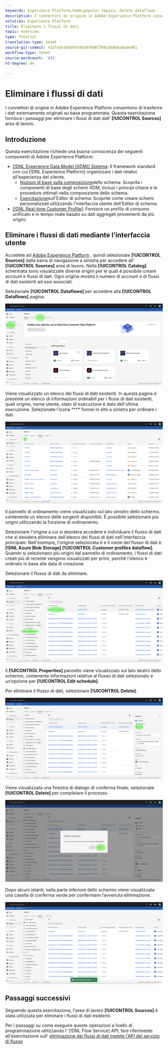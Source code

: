 ```yaml
---
keywords: Experience Platform;home;popular topics; delete dataflows
description: I connettori di origine in Adobe Experience Platform consentono di trasferire i dati esternamente originati su base programmata. Questa esercitazione fornisce i passaggi per eliminare i flussi di dati dall'area di lavoro Origini.
solution: Experience Platform
title: Eliminare i flussi di dati
topic: overview
type: Tutorial
translation-type: tm+mt
source-git-commit: e327a3e195d97c0b547608f360c5b0b6a8aded61
workflow-type: tm+mt
source-wordcount: '432'
ht-degree: 0%

---
```



# Eliminare i flussi di dati

I connettori di origine in Adobe Experience Platform consentono di trasferire i dati esternamente originati su base programmata. Questa esercitazione fornisce i passaggi per eliminare i flussi di dati dall&#39; **[!UICONTROL Sources]** area di lavoro.

## Introduzione

Questa esercitazione richiede una buona conoscenza dei seguenti componenti di Adobe Experience Platform:

- [[!DNL Experience Data Model (XDM)] Sistema](../../../xdm/home.md): Il framework standard con cui [!DNL Experience Platform] organizzare i dati relativi all&#39;esperienza del cliente.
   - [Nozioni di base sulla composizione](../../../xdm/schema/composition.md)dello schema: Scoprite i componenti di base degli schemi XDM, inclusi i principi chiave e le procedure ottimali nella composizione dello schema.
   - [Esercitazione](../../../xdm/tutorials/create-schema-ui.md)sull&#39;Editor di schema: Scoprite come creare schemi personalizzati utilizzando l&#39;interfaccia utente dell&#39;Editor di schema.
- [[!DNL Real-time Customer Profile]](../../../profile/home.md): Fornisce un profilo di consumo unificato e in tempo reale basato su dati aggregati provenienti da più origini.

## Eliminare i flussi di dati mediante l’interfaccia utente

Accedete ad [Adobe Experience Platform](https://platform.adobe.com) , quindi selezionate **[!UICONTROL Sources]** dalla barra di navigazione a sinistra per accedere all&#39; **[!UICONTROL Sources]** area di lavoro. Nella **[!UICONTROL Catalog]** schermata sono visualizzate diverse origini per le quali è possibile creare account e flussi di dati. Ogni origine mostra il numero di account e di flussi di dati esistenti ad essi associati.

Selezionate **[!UICONTROL Dataflows]** per accedere alla **[!UICONTROL Dataflows]** pagina.

![dataset-flow-activity](../../images/tutorials/delete/dataflows.png)

Viene visualizzato un elenco dei flussi di dati esistenti. In questa pagina è presente un elenco di informazioni ordinabili per i flussi di dati esistenti, quali origine, nome utente, stato di esecuzione e data dell&#39;ultima esecuzione. Selezionate l’icona **** funnel in alto a sinistra per ordinare i dati.

![elenco dei flussi di dati](../../images/tutorials/delete/dataflows-list.png)

Il pannello di ordinamento viene visualizzato sul lato sinistro dello schermo, contenente un elenco delle sorgenti disponibili.
È possibile selezionare più origini utilizzando la funzione di ordinamento.

Selezionare l&#39;origine a cui si desidera accedere e individuare il flusso di dati che si desidera eliminare dall&#39;elenco dei flussi di dati nell&#39;interfaccia principale. Nell&#39;esempio, l&#39;origine selezionata è e il nome del flusso di dati è **[!DNL Azure Blob Storage]** **[!UICONTROL Customer profiles dataflow]**. Quando si selezionano più origini dal pannello di ordinamento, i flussi di dati creati più di recente vengono visualizzati per primi, perché l&#39;elenco è ordinato in base alla data di creazione.

Selezionare il flusso di dati da eliminare.

![ordinamento dei dati](../../images/tutorials/delete/dataflows-sort.png)

Il **[!UICONTROL Properties]** pannello viene visualizzato sul lato destro dello schermo, contenente informazioni relative al flusso di dati selezionato e un’opzione per **[!UICONTROL Edit schedule]**.

Per eliminare il flusso di dati, selezionare **[!UICONTROL Delete]**.

![ordinamento dei dati](../../images/tutorials/delete/dataflows-properties.png)

Viene visualizzata una finestra di dialogo di conferma finale; selezionate **[!UICONTROL Delete]** per completare il processo.

![delete](../../images/tutorials/delete/delete.png)

Dopo alcuni istanti, nella parte inferiore dello schermo viene visualizzata una casella di conferma verde per confermare l’avvenuta eliminazione.

![confermata](../../images/tutorials/delete/confirmed.png)

## Passaggi successivi

Seguendo questa esercitazione, l&#39;area di lavoro **[!UICONTROL Sources]** è stata utilizzata per eliminare i flussi di dati esistenti.

Per i passaggi su come eseguire queste operazioni a livello di programmazione utilizzando l&#39; [!DNL Flow Service] API, fare riferimento all&#39;esercitazione sull&#39; [eliminazione dei flussi di dati tramite l&#39;API del servizio di flusso](../../tutorials/api/delete-dataflows.md)